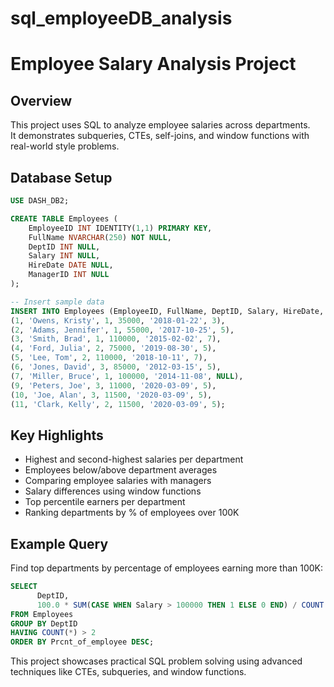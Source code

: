 # sql_employeeDB_analysis
# Employee Salary Analysis Project

## Overview
This project uses SQL to analyze employee salaries across departments.  
It demonstrates subqueries, CTEs, self-joins, and window functions with real-world style problems.

## Database Setup
```sql
USE DASH_DB2;

CREATE TABLE Employees (
    EmployeeID INT IDENTITY(1,1) PRIMARY KEY,
    FullName NVARCHAR(250) NOT NULL,
    DeptID INT NULL,
    Salary INT NULL,
    HireDate DATE NULL,
    ManagerID INT NULL
);

-- Insert sample data
INSERT INTO Employees (EmployeeID, FullName, DeptID, Salary, HireDate, ManagerID) VALUES
(1, 'Owens, Kristy', 1, 35000, '2018-01-22', 3),
(2, 'Adams, Jennifer', 1, 55000, '2017-10-25', 5),
(3, 'Smith, Brad', 1, 110000, '2015-02-02', 7),
(4, 'Ford, Julia', 2, 75000, '2019-08-30', 5),
(5, 'Lee, Tom', 2, 110000, '2018-10-11', 7),
(6, 'Jones, David', 3, 85000, '2012-03-15', 5),
(7, 'Miller, Bruce', 1, 100000, '2014-11-08', NULL),
(9, 'Peters, Joe', 3, 11000, '2020-03-09', 5),
(10, 'Joe, Alan', 3, 11500, '2020-03-09', 5),
(11, 'Clark, Kelly', 2, 11500, '2020-03-09', 5);
```

## Key Highlights
- Highest and second-highest salaries per department  
- Employees below/above department averages  
- Comparing employee salaries with managers  
- Salary differences using window functions  
- Top percentile earners per department  
- Ranking departments by % of employees over 100K  

## Example Query

Find top departments by percentage of employees earning more than 100K:

```sql
SELECT 
      DeptID,
      100.0 * SUM(CASE WHEN Salary > 100000 THEN 1 ELSE 0 END) / COUNT(*) AS Prcnt_of_employee
FROM Employees
GROUP BY DeptID
HAVING COUNT(*) > 2
ORDER BY Prcnt_of_employee DESC;
```
This project showcases practical SQL problem solving using advanced techniques like CTEs, subqueries, and window functions.
